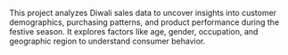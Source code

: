 This project analyzes Diwali sales data to uncover insights into customer demographics, purchasing patterns, and product performance during the festive season. It explores factors like age, gender, occupation, and geographic region to understand consumer behavior. 
